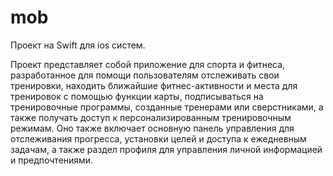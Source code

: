 # mob

Проект на Swift для ios систем.

Проект представляет собой приложение для спорта и фитнеса, разработанное для помощи пользователям отслеживать свои тренировки, находить ближайшие фитнес-активности и места для тренировок с помощью функции карты, подписываться на тренировочные программы, созданные тренерами или сверстниками, а также получать доступ к персонализированным тренировочным режимам. Оно также включает основную панель управления для отслеживания прогресса, установки целей и доступа к ежедневным задачам, а также раздел профиля для управления личной информацией и предпочтениями.

